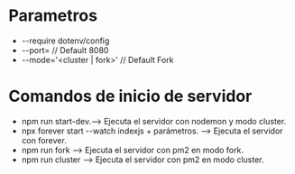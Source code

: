 # Parametros

- --require dotenv/config
- --port= <port> // Default 8080
- --mode='<cluster | fork>' // Default Fork

# Comandos de inicio de servidor

- npm run start-dev.--> Ejecuta el servidor con nodemon y modo cluster.
- npx forever start --watch indexjs + parámetros. --> Ejecuta el servidor con forever.
- npm run fork --> Ejecuta el servidor con pm2 en modo fork.
- npm run cluster --> Ejecuta el servidor con pm2 en modo cluster.
